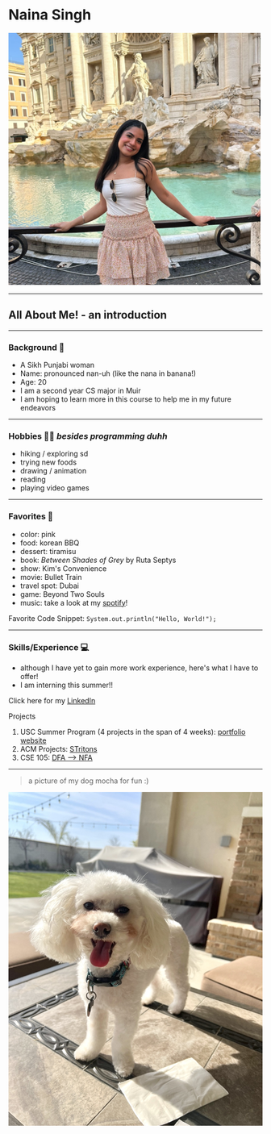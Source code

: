 # Naina Singh 

<img src="nainasingh.jpg" width="500" height="500">

---
## All About Me! - an introduction

---
### Background 🪯
- A Sikh Punjabi woman
- Name: pronounced nan-uh (like the nana in banana!)
- Age: 20
- I am a second year CS major in Muir
- I am hoping to learn more in this course to help me in my future endeavors

---
### Hobbies 👩‍🎨 *besides programming duhh*
- hiking / exploring sd
- trying new foods
- drawing / animation
- reading
- playing video games

---
### Favorites 🩷
- color: pink
- food: korean BBQ
- dessert: tiramisu
- book: *Between Shades of Grey* by Ruta Septys
- show: Kim's Convenience
- movie: Bullet Train
- travel spot: Dubai
- game: Beyond Two Souls
- music: take a look at my [spotify](https://open.spotify.com/user/naina2oo4ns?si=ec2d2627eed64b09)!

Favorite Code Snippet:
`System.out.println("Hello, World!");`

---
### Skills/Experience 💻

- although I have yet to gain more work experience, here's what I have to offer!
- I am interning this summer!!

Click here for my [LinkedIn](www.linkedin.com/in/nainasingh0004)

Projects
1. USC Summer Program (4 projects in the span of 4 weeks): [portfolio website](https://sites.google.com/view/groupateam1/home)
2. ACM Projects: [STritons](https://docs.google.com/presentation/d/1iqwashESNX4vQBqEDM9jUYjIFV4_UeoX_j7lsov-YoM/edit?usp=sharing)
3. CSE 105: [DFA --> NFA](https://github.com/n2singh/CSE_105_Project)

---

> a picture of my dog mocha for fun :)

![mocha](mocha.jpg)


